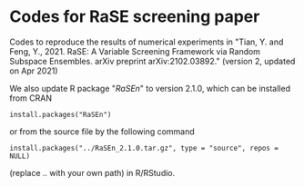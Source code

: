 # Codes for RaSE screening paper
Codes to reproduce the results of numerical experiments in "Tian, Y. and Feng, Y., 2021. RaSE: A Variable Screening Framework via Random Subspace Ensembles. arXiv preprint arXiv:2102.03892." (version 2, updated on Apr 2021)

We also update R package "*RaSEn*" to version 2.1.0, which can be installed from CRAN
```
install.packages("RaSEn")
```
or from the source file by the following command
```
install.packages("../RaSEn_2.1.0.tar.gz", type = "source", repos = NULL)
```
(replace .. with your own path) in R/RStudio.
